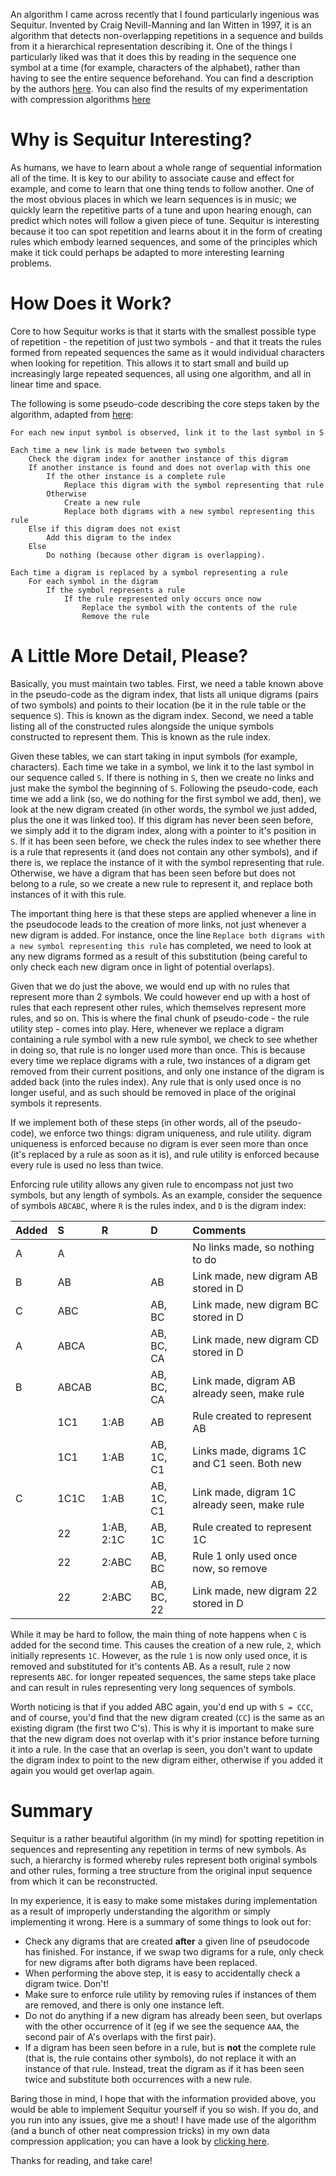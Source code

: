 An algorithm I came across recently that I found particularly ingenious was Sequitur. Invented by Craig Nevill-Manning and Ian Witten in 1997, it is an algorithm that detects non-overlapping repetitions in a sequence and builds from it a hierarchical representation describing it. One of the things I particularly liked was that it does this by reading in the sequence one symbol at a time (for example, characters of the alphabet), rather than having to see the entire sequence beforehand. You can find a description by the authors [here][sequitur.info]. You can also find the results of my experimentation with compression algorithms [here][my-algorithm]

# Why is Sequitur Interesting?

As humans, we have to learn about a whole range of sequential information all of the time. It is key to our ability to associate cause and effect for example, and come to learn that one thing tends to follow another. One of the most obvious places in which we learn sequences is in music; we quickly learn the repetitive parts of a tune and upon hearing enough, can predict which notes will follow a given piece of tune. Sequitur is interesting because it too can spot repetition and learns about it in the form of creating rules which embody learned sequences, and some of the principles which make it tick could perhaps be adapted to more interesting learning problems.

# How Does it Work?

Core to how Sequitur works is that it starts with the smallest possible type of repetition - the repetition of just two symbols - and that it treats the rules formed from repeated sequences the same as it would individual characters when looking for repetition. This allows it to start small and build up increasingly large repeated sequences, all using one algorithm, and all in linear time and space.

The following is some pseudo-code describing the core steps taken by the algorithm, adapted from [here][sequitur.info]:

```text
For each new input symbol is observed, link it to the last symbol in S

Each time a new link is made between two symbols
    Check the digram index for another instance of this digram
    If another instance is found and does not overlap with this one
        If the other instance is a complete rule
            Replace this digram with the symbol representing that rule
        Otherwise
            Create a new rule
            Replace both digrams with a new symbol representing this rule
    Else if this digram does not exist
        Add this digram to the index
    Else
        Do nothing (because other digram is overlapping).

Each time a digram is replaced by a symbol representing a rule
    For each symbol in the digram
        If the symbol represents a rule
            If the rule represented only occurs once now
                Replace the symbol with the contents of the rule
                Remove the rule
```

# A Little More Detail, Please?

Basically, you must maintain two tables. First, we need a table known above in the pseudo-code as the digram index, that lists all unique digrams (pairs of two symbols) and points to their location (be it in the rule table or the sequence `S`). This is known as the digram index. Second, we need a table listing all of the constructed rules alongside the unique symbols constructed to represent them. This is known as the rule index.

Given these tables, we can start taking in input symbols (for example, characters). Each time we take in a symbol, we link it to the last symbol in our sequence called `S`. If there is nothing in `S`, then we create no links and just make the symbol the beginning of `S`. Following the pseudo-code, each time we add a link (so, we do nothing for the first symbol we add, then), we look at the new digram created (in other words, the symbol we just added, plus the one it was linked too). If this digram has never been seen before, we simply add it to the digram index, along with a pointer to it's position in `S`. If it has been seen before, we check the rules index to see whether there is a rule that represents it (and does not contain any other symbols), and if there is, we replace the instance of it with the symbol representing that rule. Otherwise, we have a digram that has been seen before but does not belong to a rule, so we create a new rule to represent it, and replace both instances of it with this rule.

The important thing here is that these steps are applied whenever a line in the pseudocode leads to the creation of more links, not just whenever a new digram is added. For instance, once the line `Replace both digrams with a new symbol representing this rule` has completed, we need to look at any new digrams formed as a result of this substitution (being careful to only check each new digram once in light of potential overlaps).

Given that we do just the above, we would end up with no rules that represent more than 2 symbols. We could however end up with a host of rules that each represent other rules, which themselves represent more rules, and so on. This is where the final chunk of pseudo-code - the rule utility step - comes into play. Here, whenever we replace a digram containing a rule symbol with a new rule symbol, we check to see whether in doing so, that rule is no longer used more than once. This is because every time we replace digrams with a rule, two instances of a digram get removed from their current positions, and only one instance of the digram is added back (into the rules index). Any rule that is only used once is no longer useful, and as such should be removed in place of the original symbols it represents.

If we implement both of these steps (in other words, all of the pseudo-code), we enforce two things: digram uniqueness, and rule utility. digram uniqueness is enforced because no digram is ever seen more than once (it's replaced by a rule as soon as it is), and rule utility is enforced because every rule is used no less than twice.

Enforcing rule utility allows any given rule to encompass not just two symbols, but any length of symbols. As an example, consider the sequence of symbols `ABCABC`, where `R` is the rules index, and `D` is the digram index:

Added  | S         | R          | D             | Comments
:------|:----------|:-----------|:--------------|:--------
 A     | A         |            |               | No links made, so nothing to do
 B     | AB        |            | AB            | Link made, new digram AB stored in D
 C     | ABC       |            | AB, BC        | Link made, new digram BC stored in D
 A     | ABCA      |            | AB, BC, CA    | Link made, new digram CD stored in D
 B     | ABCAB     |            | AB, BC, CA    | Link made, digram AB already seen, make rule
       | 1C1       | 1:AB       | AB            | Rule created to represent AB
       | 1C1       | 1:AB       | AB, 1C, C1    | Links made, digrams 1C and C1 seen. Both new
 C     | 1C1C      | 1:AB       | AB, 1C, C1    | Link made, digram 1C already seen, make rule
       | 22        | 1:AB, 2:1C | AB, 1C        | Rule created to represent 1C
       | 22        | 2:ABC      | AB, BC        | Rule 1 only used once now, so remove
       | 22        | 2:ABC      | AB, BC, 22    | Link made, new digram 22 stored in D

While it may be hard to follow, the main thing of note happens when `C` is added for the second time. This causes the creation of a new rule, `2`, which initially represents `1C`. However, as the rule `1` is now only used once, it is removed and substituted for it's contents AB. As a result, rule `2` now represents `ABC`. for longer repeated sequences, the same steps take place and can result in rules representing very long sequences of symbols.

Worth noticing is that if you added ABC again, you'd end up with `S = CCC`, and of course, you'd find that the new digram created (`CC`) is the same as an existing digram (the first two C's). This is why it is important to make sure that the new digram does not overlap with it's prior instance before turning it into a rule. In the case that an overlap is seen, you don't want to update the digram index to point to the new digram either, otherwise if you added it again you would get overlap again.

# Summary

Sequitur is a rather beautiful algorithm (in my mind) for spotting repetition in sequences and representing any repetition in terms of new symbols. As such, a hierarchy is formed whereby rules represent both original symbols and other rules, forming a tree structure from the original input sequence from which it can be reconstructed.

In my experience, it is easy to make some mistakes during implementation as a result of improperly understanding the algorithm or simply implementing it wrong. Here is a summary of some things to look out for:

- Check any digrams that are created **after** a given line of pseudocode has finished. For instance, if we swap two digrams for a rule, only check for new digrams after both digrams have been replaced.
- When performing the above step, it is easy to accidentally check a digram twice. Don't!
- Make sure to enforce rule utility by removing rules if instances of them are removed, and there is only one instance left.
- Do not do anything if a new digram has already been seen, but overlaps with the other occurrence of it (eg if we see the sequence `AAA`, the second pair of A's overlaps with the first pair).
- If a digram has been seen before in a rule, but is __not__ the complete rule (that is, the rule contains other symbols), do not replace it with an instance of that rule. Instead, treat the digram as if it has been seen twice and substitute both occurrences with a new rule.

Baring those in mind, I hope that with the information provided above, you would be able to implement Sequitur yourself if you so wish. If you do, and you run into any issues, give me a shout! I have made use of the algorithm (and a bunch of other neat compression tricks) in my own data compression application; you can have a look by [clicking here][my-algorithm].

Thanks for reading, and take care!


[sequitur.info]: http://sequitur.info/jair/
[my-algorithm]: https://jsdw.github.io/js-compression-machine/
